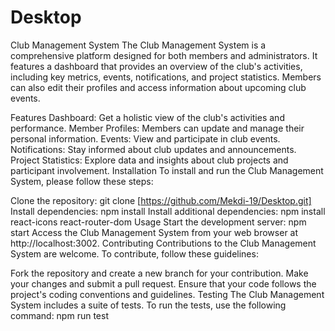 # Desktop

Club Management System
The Club Management System is a comprehensive platform designed for both members and administrators. It features a dashboard that provides an overview of the club's activities, including key metrics, events, notifications, and project statistics. Members can also edit their profiles and access information about upcoming club events.

Features
Dashboard: Get a holistic view of the club's activities and performance.
Member Profiles: Members can update and manage their personal information.
Events: View and participate in club events.
Notifications: Stay informed about club updates and announcements.
Project Statistics: Explore data and insights about club projects and participant involvement.
Installation
To install and run the Club Management System, please follow these steps:

Clone the repository: git clone [https://github.com/Mekdi-19/Desktop.git]
Install dependencies: npm install
Install additional dependencies: npm install react-icons react-router-dom
Usage
Start the development server: npm start
Access the Club Management System from your web browser at http://localhost:3002.
Contributing
Contributions to the Club Management System are welcome. To contribute, follow these guidelines:

Fork the repository and create a new branch for your contribution.
Make your changes and submit a pull request.
Ensure that your code follows the project's coding conventions and guidelines.
Testing
The Club Management System includes a suite of tests. To run the tests, use the following command: npm run test
